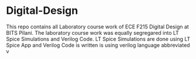 # Digital-Design
This repo contains all Laboratory course work of ECE F215 Digital Design at BITS Pilani.
The laboratory course work was equally segregared into LT Spice Simulations and Verilog Code.
LT Spice Simulations are done using LT Spice App and Verilog Code is written is using verilog language abbreviated v
